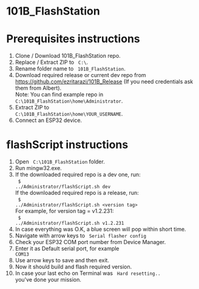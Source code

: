# 101B_FlashStation

# Prerequisites instructions
1. Clone / Download 101B_FlashStation repo.
2. Replace / Extract ZIP to <code> C:\\</code>.
3. Rename folder name to <code> 101B_FlashStation</code>.
4. Download required release or current dev repo from https://github.com/ezritarazi/101B_Release (If you need credentials ask them from Albert). <br/>
Note: You can find example repo in <code> C:\101B_FlashStation\home\Administrator</code>.
5. Extract ZIP to <code> C:\101B_FlashStation\home\YOUR_USERNAME</code>.
6. Connect an ESP32 device. <br/>
# flashScript instructions
1. Open <code> C:\101B_FlashStation</code> folder.
2. Run mingw32.exe.
3. If the downloaded required repo is a dev one, run:<br/>
 <code> $ ../Administrator/flashScript.sh dev</code><br/>
   If the downloaded required repo is a release, run:<br/>
 <code> $ ../Administrator/flashScript.sh \<version tag></code><br/>
   For example, for version tag = v1.2.231:<br/> 
 <code> $ ../Administrator/flashScript.sh v1.2.231</code><br/>
4. In case everything was O.K, a blue screen will pop within short time.<br/>
  5. Navigate with arrow keys to <code> Serial flasher config</code>
  6. Check your ESP32 COM port number from Device Manager.
  7. Enter it as Default serial port, for example <code> COM13</code>
  8. Use arrow keys to save and then exit.
  9. Now it should build and flash required version.
  10. In case your last echo on Terminal was <code> Hard resetting.. </code> you've done your mission.
 
